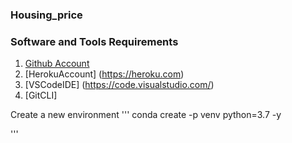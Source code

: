 ### Housing_price

### Software and Tools Requirements

1. [Github Account](https://github.com)
2. [HerokuAccount] (https://heroku.com)
3. [VSCodeIDE] (https://code.visualstudio.com/)
4. [GitCLI]

Create a new environment
'''
conda create -p venv python=3.7 -y

'''

